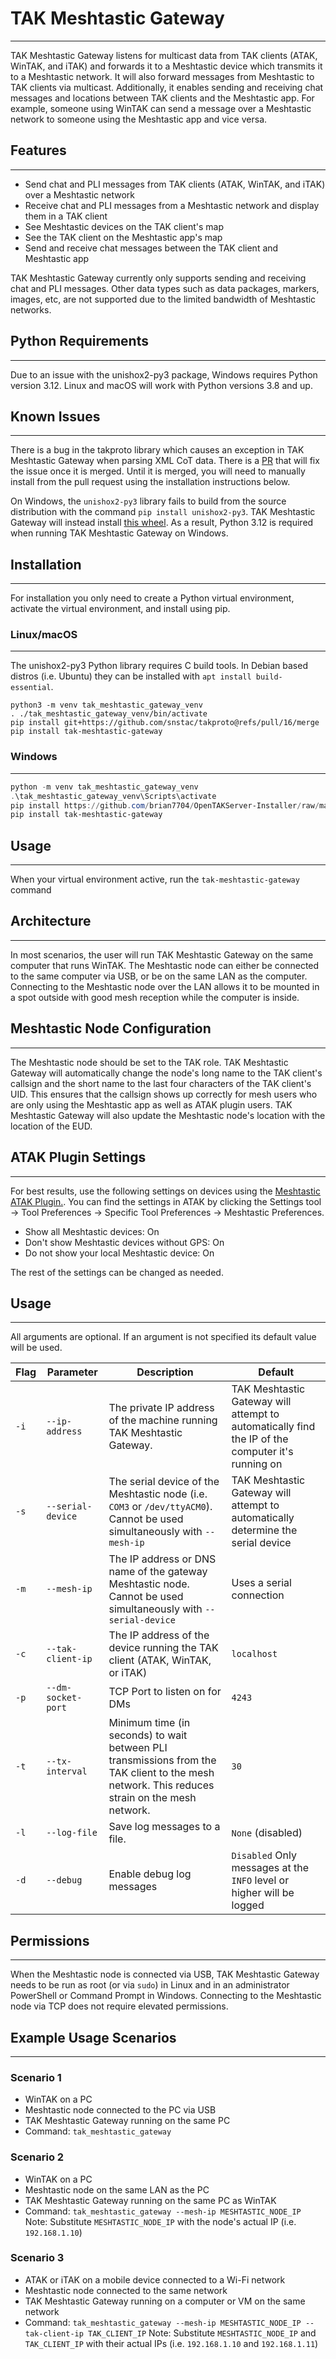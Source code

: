 # TAK Meshtastic Gateway

***

TAK Meshtastic Gateway listens for multicast data from TAK clients (ATAK, WinTAK, and iTAK) and forwards it to
a Meshtastic device which transmits it to a Meshtastic network. It will also forward messages from Meshtastic to 
TAK clients via multicast. Additionally, it enables sending and receiving chat messages and locations between TAK clients
and the Meshtastic app. For example, someone using WinTAK can send a message over a Meshtastic network to someone using 
the Meshtastic app and vice versa.

## Features

***

- Send chat and PLI messages from TAK clients (ATAK, WinTAK, and iTAK) over a Meshtastic network
- Receive chat and PLI messages from a Meshtastic network and display them in a TAK client
- See Meshtastic devices on the TAK client's map
- See the TAK client on the Meshtastic app's map
- Send and receive chat messages between the TAK client and Meshtastic app

TAK Meshtastic Gateway currently only supports sending and receiving chat and PLI messages. Other data types such as
data packages, markers, images, etc, are not supported due to the limited bandwidth of Meshtastic networks.

## Python Requirements

***

Due to an issue with the unishox2-py3 package, Windows requires Python version 3.12. Linux and macOS will work with Python
versions 3.8 and up.

## Known Issues

***

There is a bug in the takproto library which causes an exception in TAK Meshtastic Gateway when parsing XML CoT data.
There is a [PR](https://github.com/snstac/takproto/pull/16) that will fix the issue once it is merged. Until it is merged,
you will need to manually install from the pull request using the installation instructions below.

On Windows, the `unishox2-py3` library fails to build from the source distribution with the command `pip install unishox2-py3`.
TAK Meshtastic Gateway will instead install [this wheel](https://github.com/brian7704/OpenTAKServer-Installer/blob/master/unishox2_py3-1.0.0-cp312-cp312-win_amd64.whl).
As a result, Python 3.12 is required when running TAK Meshtastic Gateway on Windows.

## Installation

***

For installation you only need to create a Python virtual environment, activate the virtual environment, and install using pip.

### Linux/macOS

***

The unishox2-py3 Python library requires C build tools. In Debian based distros (i.e. Ubuntu) they can be installed with
`apt install build-essential`.

```shell
python3 -m venv tak_meshtastic_gateway_venv
. ./tak_meshtastic_gateway_venv/bin/activate
pip install git+https://github.com/snstac/takproto@refs/pull/16/merge
pip install tak-meshtastic-gateway
```

### Windows

***

```powershell
python -m venv tak_meshtastic_gateway_venv
.\tak_meshtastic_gateway_venv\Scripts\activate
pip install https://github.com/brian7704/OpenTAKServer-Installer/raw/master/unishox2_py3-1.0.0-cp312-cp312-win_amd64.whl
pip install tak-meshtastic-gateway
```

## Usage

***

When your virtual environment active, run the `tak-meshtastic-gateway` command

## Architecture

***

In most scenarios, the user will run TAK Meshtastic Gateway on the same computer that runs WinTAK. The Meshtastic node
can either be connected to the same computer via USB, or be on the same LAN as the computer. Connecting to the Meshtastic
node over the LAN allows it to be mounted in a spot outside with good mesh reception while the computer is inside.

## Meshtastic Node Configuration

***

The Meshtastic node should be set to the TAK role. TAK Meshtastic Gateway will automatically change the node's long name 
to the TAK client's callsign and the short name to the last four characters of the TAK client's UID. This ensures that 
the callsign shows up correctly for mesh users who are only using the Meshtastic app as well as ATAK plugin users.
TAK Meshtastic Gateway will also update the Meshtastic node's location with the location of the EUD.

## ATAK Plugin Settings

***

For best results, use the following settings on devices using the [Meshtastic ATAK Plugin.](https://meshtastic.org/docs/software/integrations/integrations-atak-plugin/).
You can find the settings in ATAK by clicking the Settings tool -> Tool Preferences -> Specific Tool Preferences ->
Meshtastic Preferences.

- Show all Meshtastic devices: On
- Don't show Meshtastic devices without GPS: On
- Do not show your local Meshtastic device: On

The rest of the settings can be changed as needed.

## Usage

***

All arguments are optional. If an argument is not specified its default value will be used.

| Flag | Parameter          | Description                                                                                                                                   | Default                                                                                          |
|------|--------------------|-----------------------------------------------------------------------------------------------------------------------------------------------|--------------------------------------------------------------------------------------------------|
| `-i` | `--ip-address`     | The private IP address of the machine running TAK Meshtastic Gateway.                                                                         | TAK Meshtastic Gateway will attempt to automatically find the IP of the computer it's running on |
| `-s` | `--serial-device`  | The serial device of the Meshtastic node (i.e. `COM3` or `/dev/ttyACM0`). Cannot be used simultaneously with `--mesh-ip`                      | TAK Meshtastic Gateway will attempt to automatically determine the serial device                 |
| `-m` | `--mesh-ip`        | The IP address or DNS name of the gateway Meshtastic node. Cannot be used simultaneously with `--serial-device`                               | Uses a serial connection                                                                         |
| `-c` | `--tak-client-ip`  | The IP address of the device running the TAK client (ATAK, WinTAK, or iTAK)                                                                   | `localhost`                                                                                      |
| `-p` | `--dm-socket-port` | TCP Port to listen on for DMs                                                                                                                 | `4243`                                                                                           |
| `-t` | `--tx-interval`    | Minimum time (in seconds) to wait between PLI transmissions from the TAK client to the mesh network. This reduces strain on the mesh network. | `30`                                                                                             |
| `-l` | `--log-file`       | Save log messages to a file.                                                                                                                  | `None` (disabled)                                                                                |
| `-d` | `--debug`          | Enable debug log messages                                                                                                                     | `Disabled` Only messages at the `INFO` level or higher will be logged                            |

## Permissions

***

When the Meshtastic node is connected via USB, TAK Meshtastic Gateway needs to be run as root (or via `sudo`) in Linux
and in an administrator PowerShell or Command Prompt in Windows. Connecting to the Meshtastic node via TCP does
not require elevated permissions.

## Example Usage Scenarios

***

### Scenario 1

- WinTAK on a PC
- Meshtastic node connected to the PC via USB
- TAK Meshtastic Gateway running on the same PC
- Command: `tak_meshtastic_gateway`

### Scenario 2

- WinTAK on a PC
- Meshtastic node on the same LAN as the PC
- TAK Meshtastic Gateway running on the same PC as WinTAK
- Command: `tak_meshtastic_gateway --mesh-ip MESHTASTIC_NODE_IP` Note: Substitute `MESHTASTIC_NODE_IP` with
the node's actual IP (i.e. `192.168.1.10`)

### Scenario 3

- ATAK or iTAK on a mobile device connected to a Wi-Fi network
- Meshtastic node connected to the same network
- TAK Meshtastic Gateway running on a computer or VM on the same network
- Command: `tak_meshtastic_gateway --mesh-ip MESHTASTIC_NODE_IP --tak-client-ip TAK_CLIENT_IP` Note: Substitute
`MESHTASTIC_NODE_IP` and `TAK_CLIENT_IP` with their actual IPs (i.e. `192.168.1.10` and `192.168.1.11`)